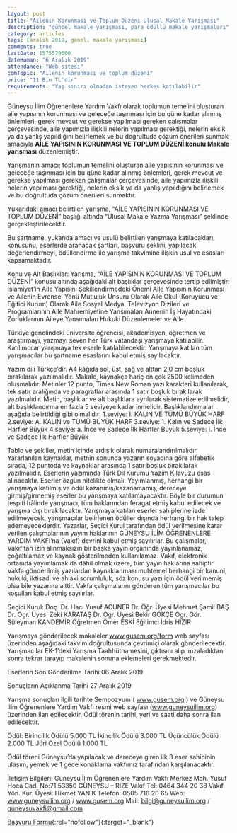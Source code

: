 ```yaml
---
layout: post
title: "Ailenin Korunması ve Toplum Düzeni Ulusal Makale Yarışması"
description: "güncel makale yarışması, para ödüllü makale yarışmaları"
category: articles
tags: [aralık 2019, genel, makale yarışması]
comments: true
lastDate: 1575579600
dateHuman: "6 Aralık 2019"
attendance: "Web sitesi"
comTopic: "Ailenin korunması ve toplum düzeni"
price: "11 Bin TL'dir"
requirements: "Yaş sınırı olmadan isteyen herkes katılabilir"
---
```


Güneysu İlim Öğrenenlere Yardım Vakfı olarak toplumun temelini oluşturan aile yapısının korunması ve geleceğe taşınması için bu güne kadar alınmış önlemleri, gerek mevcut ve gerekse yapılması gereken çalışmalar çerçevesinde, aile yapımızla ilişkili nelerin yapılması gerektiği, nelerin eksik ya da yanlış yapıldığını belirlemek ve bu doğrultuda çözüm önerileri sunmak amacıyla **AİLE YAPISININ KORUNMASI VE TOPLUM DÜZENİ konulu Makale yarışması** düzenlemiştir. 

Yarışmanın amacı; toplumun temelini oluşturan aile yapısının korunması ve geleceğe taşınması için bu güne kadar alınmış önlemleri, gerek mevcut ve gerekse yapılması gereken çalışmalar çerçevesinde, aile yapımızla ilişkili nelerin yapılması gerektiği, nelerin eksik ya da yanlış yapıldığını belirlemek ve bu doğrultuda çözüm önerileri sunmaktır.

Yukarıdaki amacı belirtilen yarışma, “AİLE YAPISININ KORUNMASI VE TOPLUM DÜZENİ”  başlığı altında “Ulusal Makale Yazma Yarışması” şeklinde gerçekleştirilecektir.

Bu şartname, yukarıda amacı ve usulü belirtilen yarışmaya katılacakları, konusunu, eserlerde aranacak şartları, başvuru şeklini, yapılacak değerlendirmeyi, ödüllendirme ile yarışma takvimine ilişkin usul ve esasları kapsamaktadır.

Konu ve Alt Başlıklar:
Yarışma, “AİLE YAPISININ KORUNMASI VE TOPLUM DÜZENİ” konusu altında aşağıdaki alt başlıklar çerçevesinde tertip edilmiştir:
İslamiyet’in Aile Yapısını Şekillendirmedeki Önemi
Aile Yapısının Korunması ve Ailenin Evrensel Yönü
Mutluluk Unsuru Olarak Aile
Okul (Koruyucu ve Eğitici Kurum) Olarak Aile
Sosyal Medya, Televizyon Dizileri ve Programlarının Aile Mahremiyetine Yansımaları
Annenin İş Hayatındaki Zorluklarının Aileye Yansımaları
Hukuki Düzenlemeler ve Aile
 
Türkiye genelindeki üniversite öğrencisi, akademisyen, öğretmen ve araştırmayı, yazmayı seven her Türk vatandaşı yarışmaya katılabilir.
Katılımcılar yarışmaya tek eserle katılabilecektir. Yarışmaya katılan tüm yarışmacılar bu şartname esaslarını kabul etmiş sayılacaktır.

Yazım dili Türkçe’dir.
A4 kâğıda sol, üst, sağ ve alttan 2,0 cm boşluk bırakılarak yazılmalıdır. Makale, kaynakça hariç en çok 2500 kelimeden oluşmalıdır.
Metinler 12 punto, Times New Roman yazı karakteri kullanılarak, tek satır aralığında ve paragraflar arasında 1 satır boşluk bırakılarak yazılmalıdır.
Metin, başlıklar ve alt başlıklara ayrılarak sistematize edilmelidir, alt başlıklandırma en fazla 5 seviyeye kadar inmelidir. Başlıklandırmalar aşağıda belirtildiği gibi olmalıdır:
1.seviye: I. KALIN VE TÜMÜ BÜYÜK HARF
2.seviye: A. KALIN ve TÜMÜ BÜYÜK HARF
3.seviye: 1. Kalın ve Sadece İlk Harfler Büyük
4.seviye: a. İnce ve Sadece İlk Harfler Büyük
5.seviye: i. İnce ve Sadece İlk Harfler Büyük

Tablo ve şekiller, metin içinde ardışık olarak numaralandırılmalıdır.
Yararlanılan kaynaklar, metnin sonunda yazarın soyadına göre alfabetik sırada, 12 puntoda ve kaynaklar arasında 1 satır boşluk bırakılarak yazılmalıdır.
Eserlerin yazımında Türk Dil Kurumu Yazım Kılavuzu esas alınacaktır.
Eserler özgün nitelikte olmalı. Yayımlanmış, herhangi bir yarışmaya katılmış ve ödül kazanmış/kazanamamış, dereceye girmiş/girmemiş eserler bu yarışmaya katılamayacaktır. Böyle bir durumun tespiti hâlinde yarışmacı, tüm haklarından feragat etmiş kabul edilecek ve yarışma dışı bırakılacaktır.
Yarışmaya katılan eserler sahiplerine iade edilmeyecek, yarışmacılar belirlenen ödüller dışında herhangi bir hak talep edemeyeceklerdir.
Yazarlar, Seçici Kurul tarafından ödül verilmesine karar verilen çalışmalarının yayım haklarının GÜNEYSU İLİM ÖĞRENENLERE YARDIM VAKFI’na (Vakıf) devrini kabul etmiş sayılırlar. Bu çalışmalar, Vakıf’tan izin alınmaksızın bir başka yayın organında yayınlanamaz, çoğaltılamaz ve kaynak gösterilmeden kullanılamaz. Vakıf, elektronik ortamda yayımlamak da dâhil olmak üzere, tüm yayın haklarına sahiptir.
Vakfa gönderilmiş yazılardan kaynaklanması muhtemel herhangi bir kanuni, hukuki, iktisadi ve ahlaki sorumluluk, söz konusu yazı için ödül verilmemiş olsa bile yazarına aittir.
Vakfa çalışmalarını gönderen tüm yarışmacılar bu koşulları kabul etmiş sayılırlar.
 
Seçici Kurul:
Doç. Dr. Hacı Yusuf ACUNER
Dr. Öğr. Üyesi Mehmet Şamil BAŞ
Dr. Ogr. Üyesi Zeki KARATAŞ
Dr. Ogr. Üyesi Bekir GÖKÇE
Ogr. Gör. Süleyman KANDEMİR
Öğretmen Ömer ESKİ
Eğitimci İdris HIZIR

Yarışmaya gönderilecek makaleler www.gusem.org/form  web sayfası üzerinden aşağıdaki takvim doğrultusunda çevrimiçi olarak gönderilecektir.
Yarışmacılar EK-1’deki Yarışma Taahhütnamesini, çıktısını alıp imzaladıktan sonra tekrar tarayıp makalenin sonuna eklemeleri gerekmektedir.
 
Eserlerin Son Gönderilme Tarihi
06 Aralık 2019

Sonuçların Açıklanma Tarihi
27 Aralık 2019

Yarışma sonuçları ilgili tarihte Sempozyum ( www.gusem.org ) ve Güneysu İlim Öğrenenlere Yardım Vakfı resmi web sayfası (www.guneysuilim.org) üzerinden ilan edilecektir.
Ödül törenin tarihi, yeri ve saati daha sonra ilan edilecektir.
 
Ödül:
Birincilik Ödülü 5.000 TL
İkincilik Ödülü  3.000 TL
Üçüncülük Ödülü  2.000 TL
Jüri Özel Ödülü  1.000 TL

Ödül töreni Güneysu’da yapılacak ve dereceye giren ilk 3 eser sahibinin ulaşım, yemek ve 1 gece konaklama vakfımız tarafından karşılanacaktır.

İletişim Bilgileri:
Güneysu İlim Öğrenenlere Yardım Vakfı
Merkez Mah. Yusuf Hoca Cad. No:71 53350 GÜNEYSU – RİZE
Vakıf Tel: 0464 344 20 38
Vakıf Yön. Kur. Üyesi:  Hikmet YANIK Telefon: 0505 716 20 65
Web: www.guneysuilim.org / www.gusem.org
Mail: bilgi@guneysuilim.org / guneysuvakfi@gmail.com

[Başvuru Formu](http://www.gusem.org/form?utm_source=edebiyatyarismalari.com&utm_medium=affiliate&utm_campaign=cpc){:rel="nofollow"}{:target="_blank"}